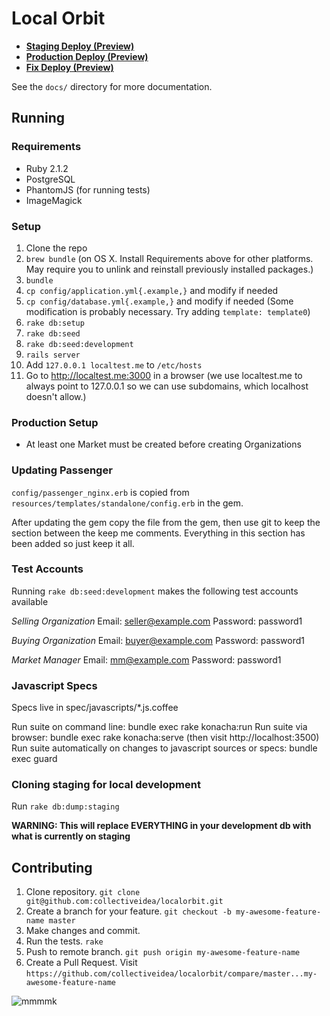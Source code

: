 # Local Orbit

* **[Staging Deploy (Preview)](https://github.com/LocalOrbit/localorbit/compare/staging...master)**
* **[Production Deploy (Preview)](https://github.com/LocalOrbit/localorbit/compare/production...staging)**
* **[Fix Deploy (Preview)](https://github.com/LocalOrbit/localorbit/compare/production...fix)**

See the `docs/` directory for more documentation.

## Running

### Requirements

* Ruby 2.1.2
* PostgreSQL
* PhantomJS (for running tests)
* ImageMagick

### Setup

1. Clone the repo
2. `brew bundle` (on OS X. Install Requirements above for other platforms. May require you to unlink and reinstall previously installed packages.)
3. `bundle`
4. `cp config/application.yml{.example,}` and modify if needed
5. `cp config/database.yml{.example,}` and modify if needed (Some modification is probably necessary. Try adding `template: template0`)
7. `rake db:setup`
9. `rake db:seed`
10. `rake db:seed:development`
11. `rails server`
12. Add `127.0.0.1 localtest.me` to `/etc/hosts`
13. Go to http://localtest.me:3000 in a browser (we use localtest.me to always point to 127.0.0.1 so we can use subdomains, which localhost doesn't allow.)

### Production Setup
* At least one Market must be created before creating Organizations

### Updating Passenger
`config/passenger_nginx.erb` is copied from `resources/templates/standalone/config.erb` in the gem.

After updating the gem copy the file from the gem, then use git to keep the section between the keep me comments.
Everything in this section has been added so just keep it all.

### Test Accounts
Running `rake db:seed:development` makes the following test accounts available

*Selling Organization*
Email: seller@example.com
Password: password1

*Buying Organization*
Email: buyer@example.com
Password: password1

*Market Manager*
Email: mm@example.com
Password: password1

### Javascript Specs

Specs live in spec/javascripts/*.js.coffee

Run suite on command line:  bundle exec rake konacha:run
Run suite via browser:  bundle exec rake konacha:serve (then visit http://localhost:3500)
Run suite automatically on changes to javascript sources or specs:  bundle exec guard


### Cloning staging for local development
Run `rake db:dump:staging`

**WARNING: This will replace EVERYTHING in your development db with what is currently on staging**

## Contributing

1. Clone repository. `git clone git@github.com:collectiveidea/localorbit.git`
2. Create a branch for your feature. `git checkout -b my-awesome-feature-name master`
3. Make changes and commit.
4. Run the tests. `rake`
5. Push to remote branch. `git push origin my-awesome-feature-name`
6. Create a Pull Request. Visit `https://github.com/collectiveidea/localorbit/compare/master...my-awesome-feature-name`

![mmmmk](http://cdn.memegenerator.net/instances/400x/36691061.jpg)

